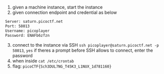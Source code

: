 1. given a machine instance, start the instance
2. given connection endpoint and credential as below
``` txt
Server: saturn.picoctf.net
Port: 58013
Username: picoplayer 
Password: ENAFb6zfzn
```
3. connect to the instance via SSH `ssh picoplayer@saturn.picoctf.net -p 58013`, `yes` if theres a prompt before SSH allows to connect, enter the password
4. when inside `cat /etc/crontab`
5. flag: `picoCTF{Sch3DUL7NG_T45K3_L1NUX_1d781160}`

